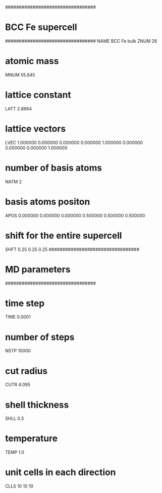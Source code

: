 #################################
#       BCC Fe supercell        #
#################################
NAME	BCC Fe bulk
ZNUM	26
# atomic mass
MNUM	55.845
# lattice constant
LATT	2.8664
# lattice vectors
LVEC
1.000000 0.000000 0.000000
0.000000 1.000000 0.000000
0.000000 0.000000 1.000000
# number of basis atoms
NATM	2
# basis atoms positon
APOS
0.000000 0.000000 0.000000
0.500000 0.500000 0.500000
# shift for the entire supercell
SHFT
0.25 0.25 0.25
#################################
#        MD parameters          #
#################################
# time step
TIME	0.0001
# number of steps
NSTP	10000
# cut radius
CUTR	4.095
# shell thickness
SHLL	0.3
# temperature
TEMP	1.0
# unit cells in each direction
CLLS	10 10 10